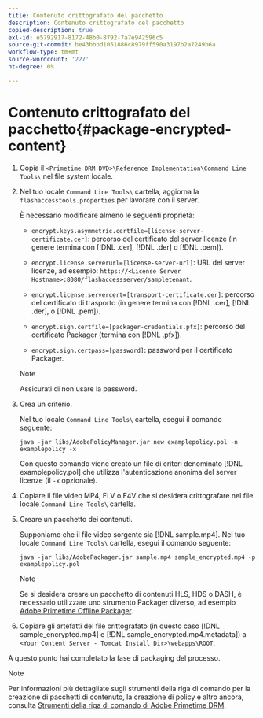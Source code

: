 ```yaml
---
title: Contenuto crittografato del pacchetto
description: Contenuto crittografato del pacchetto
copied-description: true
exl-id: e5792917-8172-48b0-8792-7a7e942596c5
source-git-commit: be43bbbd1051886c8979ff590a3197b2a7249b6a
workflow-type: tm+mt
source-wordcount: '227'
ht-degree: 0%

---
```


# Contenuto crittografato del pacchetto{#package-encrypted-content}

1. Copia il `<Primetime DRM DVD>\Reference Implementation\Command Line Tools\` nel file system locale.
1. Nel tuo locale `Command Line Tools\` cartella, aggiorna la `flashaccesstools.properties` per lavorare con il server.

   È necessario modificare almeno le seguenti proprietà:

   * `encrypt.keys.asymmetric.certfile=[license-server-certificate.cer]`: percorso del certificato del server licenze (in genere termina con [!DNL .cer], [!DNL .der] o [!DNL .pem]).

   * `encrypt.license.serverurl=[license-server-url]`: URL del server licenze, ad esempio:    `https://<License Server Hostname>:8080/flashaccessserver/sampletenant`.

   * `encrypt.license.servercert=[transport-certificate.cer]`: percorso del certificato di trasporto (in genere termina con [!DNL .cer], [!DNL .der], o [!DNL .pem]).

   * `encrypt.sign.certfile=[packager-credentials.pfx]`: percorso del certificato Packager (termina con [!DNL .pfx]).

   * `encrypt.sign.certpass=[password]`: password per il certificato Packager.
   >[!NOTE]
   >
   >Assicurati di non usare la password.

1. Crea un criterio.

   Nel tuo locale `Command Line Tools\` cartella, esegui il comando seguente:

   ```
   java -jar libs/AdobePolicyManager.jar new examplepolicy.pol -n examplepolicy -x
   ```

   Con questo comando viene creato un file di criteri denominato [!DNL examplepolicy.pol] che utilizza l&#39;autenticazione anonima del server licenze (il `-x` opzionale).
1. Copiare il file video MP4, FLV o F4V che si desidera crittografare nel file locale `Command Line Tools\` cartella.
1. Creare un pacchetto dei contenuti.

   Supponiamo che il file video sorgente sia [!DNL sample.mp4]. Nel tuo locale `Command Line Tools\` cartella, esegui il comando seguente:

   ```
   java -jar libs/AdobePackager.jar sample.mp4 sample_encrypted.mp4 -p examplepolicy.pol
   ```

   >[!NOTE]
   >
   >Se si desidera creare un pacchetto di contenuti HLS, HDS o DASH, è necessario utilizzare uno strumento Packager diverso, ad esempio [Adobe Primetime Offline Packager](https://helpx.adobe.com/content/dam/help/en/primetime/guides/offline_packager_getting_started.pdf).

1. Copiare gli artefatti del file crittografato (in questo caso [!DNL sample_encrypted.mp4] e [!DNL sample_encrypted.mp4.metadata]) a `<Your Content Server - Tomcat Install Dir>\webapps\ROOT`.

A questo punto hai completato la fase di packaging del processo.

>[!NOTE]
>
>Per informazioni più dettagliate sugli strumenti della riga di comando per la creazione di pacchetti di contenuto, la creazione di policy e altro ancora, consulta [Strumenti della riga di comando di Adobe Primetime DRM](../drm-reference-implementations/command-line-tools/command-line-tools-overview.md).

